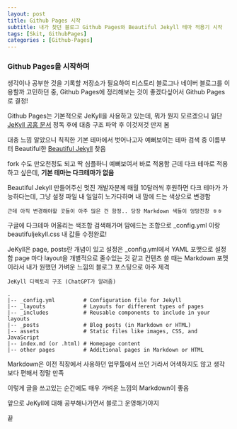 ```yaml
---
layout: post
title: Github Pages 시작
subtitle: 내가 찾던 블로그 Github Pages와 Beautiful Jekyll 테마 적용기 시작
tags: [Skit, GithubPages]
categories : [Github-Pages]
---
```


### Github Pages을 시작하며
생각이나 공부한 것을 기록할 저장소가 필요하여 티스토리 블로그나 네이버 블로그를 이용할까 고민하던 중, Github Pages에 정리해보는 것이 좋겠다싶어서 Github Pages로 결정!

Github Pages는 기본적으로 JeKyll을 사용하고 있는데,
뭐가 뭔지 모르겠으니 일단 [JeKyll 공홈 문서](https://jekyllrb.com/docs/) 정독 후에 대충 구조 파악 후 이것저것 만져 봄

대충 느낌 알았으니 칙칙한 기본 테마에서 벗어나고자 예뻐보이는 테마 검색 중 이름부터 Beautiful한 [Beautiful Jekyll](https://github.com/daattali/beautiful-jekyll#readme) 찾음

fork 수도 만오천정도 되고 딱 심플하니 예뻐보여서 바로 적용함
근데 다크 테마로 적용하고 싶은데, **기본 테마는 다크테마가 없음** 

Beautiful Jekyll 만들어주신 멋진 개발자분께 매월 10달러씩 후원하면 다크 테마가 가능하다는데, 그냥 설정 파일 내 일일히 노가다하며 내 맘에 드는 색상으로 변경함

`근데 아직 변경해야할 곳들이 아주 많은 건 함정.. 당장 Markdown 색들이 엉망진창 ㅎㅎ`

구글에 다크테마 어울리는 색조합 검색해가며 맘에드는 조합으로 _config.yml 이랑 beautifuljekyll.css 내 값들 수정완료!

JeKyll은 page, posts란 개념이 있고 설정은 _config.yml에서 YAML 포맷으로 설정함
page 마다 layout을 개별적으로 줄수있는 것 같고 컨텐츠 쓸 때는 Markdown 포맷이라서 내가 원했던 가벼운 느낌의 블로그 포스팅으로 아주 제격 

```
JeKyll 디렉토리 구조 (ChatGPT가 알려줌)

.
|-- _config.yml         # Configuration file for Jekyll
|-- _layouts            # Layouts for different types of pages
|-- _includes           # Reusable components to include in your layouts
|-- _posts              # Blog posts (in Markdown or HTML)
|-- assets              # Static files like images, CSS, and JavaScript
|-- index.md (or .html) # Homepage content
|-- other pages         # Additional pages in Markdown or HTML
```

Markdown은 이전 직장에서 사용하던 업무툴에서 쓰던 거라서 어색하지도 않고 생각보다 편해서 정말 만족

이렇게 글을 쓰고있는 순간에도 매우 가벼운 느낌의 Markdown이 좋음

앞으로 JeKyll에 대해 공부해나가면서 블로그 운영해가야지

끝
